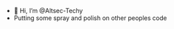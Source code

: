 - 👋 Hi, I’m @Altsec-Techy
- Putting some spray and polish on other peoples code


<!---
Altsec-Techy/Altsec-Techy is a ✨ special ✨ repository because its `README.md` (this file) appears on your GitHub profile.
You can click the Preview link to take a look at your changes.
--->

